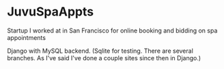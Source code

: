 # JuvuSpaAppts
Startup I worked at in San Francisco for online booking  and bidding on spa appointments

Django with MySQL backend. (Sqlite for testing. There are several branches. As I've said I've done a couple sites since then in Django.) 
